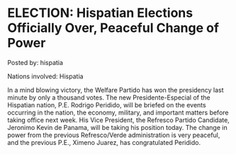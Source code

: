 # ELECTION: Hispatian Elections Officially Over, Peaceful Change of Power

Posted by: hispatia

Nations involved: Hispatia

In a mind blowing victory, the Welfare Partido has won the presidency last minute by only a thousand votes. The new Presidente-Especial of the Hispatian nation, P.E. Rodrigo Peridido, will be briefed on the events occurring in the nation, the economy, military, and important matters before taking office next week. His Vice President, the Refresco Partido Candidate, Jeronimo Kevin de Panama, will be taking his position today. The change in power from the previous Refresco/Verde administration is very peaceful, and the previous P.E., Ximeno Juarez, has congratulated Peridido.